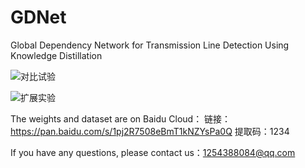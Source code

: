 # GDNet
Global Dependency Network for Transmission Line Detection Using Knowledge Distillation

![对比试验](https://github.com/BeibeiIsFreshman/GDNet/assets/146430099/7ed929b9-47a8-479a-b34a-625933f96be5)

![扩展实验](https://github.com/BeibeiIsFreshman/GDNet/assets/146430099/1e482633-eb83-4a34-8544-7d069f95ad8a)

The weights and dataset are on Baidu Cloud：
链接：https://pan.baidu.com/s/1pj2R7508eBmT1kNZYsPa0Q 
提取码：1234

If you have any questions, please contact us：1254388084@qq.com
